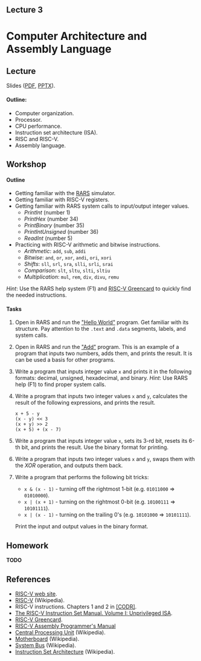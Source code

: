 Lecture 3
---

# Computer Architecture and Assembly Language

## Lecture

Slides ([PDF](CA_Lecture_03.pdf), [PPTX](CA_Lecture_03.pptx)).

#### Outline:

* Computer organization.
* Processor.
* CPU performance.
* Instruction set architecture (ISA).
* RISC and RISC-V.
* Assembly language.

## Workshop

#### Outline

* Getting familiar with the [RARS](https://github.com/TheThirdOne/rars) simulator.
* Getting familiar with RISC-V registers.
* Getting familiar with RARS system calls to input/output integer values.
    * _PrintInt_ (number 1)
    * _PrintHex_ (number 34)
    * _PrintBinary_ (number 35)
    * _PrintIntUnsigned_ (number 36)
    * _ReadInt_ (number 5)
* Practicing with RISC-V arithmetic and bitwise instructions.
    * _Arithmetic_: `add`, `sub`, `addi`
    * _Bitwise_: `and`, `or`, `xor`, `andi`, `ori`, `xori`
    * _Shifts_: `sll`, `srl`, `sra`, `slli`, `srli`, `srai`
    * _Comparison_: `slt`, `sltu`, `slti`, `sltiu`
    * _Multiplication_: `mul`, `rem`, `div`, `divu`, `remu`
 

_Hint_: Use the RARS help system (F1) and [RISC-V Greencard](
        https://github.com/andrewt0301/hse-acos-course/raw/master/related/greencard-20181213.pdf)
        to quickly find the needed instructions.

#### Tasks

1. Open in RARS and run the ["Hello World"](
   https://github.com/andrewt0301/hse-acos-course/blob/master/docs/part1ca/03_CPU/workshop/hello.s) program.
   Get familiar with its structure. Pay attention to the `.text` and `.data` segments, labels,
   and system calls.

1. Open in RARS and run the ["Add"](
   https://github.com/andrewt0301/hse-acos-course/blob/master/docs/part1ca/03_CPU/workshop/add.s) program.
   This is an example of a program that inputs two numbers, adds them, and prints the result.
   It is can be used a basis for other programs.

1. Write a program that inputs integer value `x` and prints it in the following formats:
   decimal, unsigned, hexadecimal, and binary. _Hint_: Use RARS help (F1) to find proper system calls. 

1. Write a program that inputs two integer values `x` and `y`, calculates the result of the
   following expressions, and prints the result.

       x + 5 - y 
       (x - y) << 3
       (x + y) >> 2
       (x + 5) + (x - 7)

1. Write a program that inputs integer value `x`, sets its 3-rd bit, resets its 6-th bit,
   and prints the result. Use the binary format for printing.

1. Write a program that inputs two integer values `x` and `y`, swaps them with the _XOR_
   operation, and outputs them back. 

1. Write a program that performs the following bit tricks:

   * `x & (x - 1)` - turning off the rightmost 1-bit (e.g. `01011000` => `01010000`).
   * `x | (x + 1)` - turning on the rightmost 0-bit (e.g. `10100111` => `10101111`).
   * `x | (x - 1)` - turning on the trailing 0's (e.g. `10101000` => `10101111`).

   Print the input and output values in the binary format.  


## Homework

__TODO__

## References

* [RISC-V web site](https://riscv.org/).
* [RISC-V](https://en.wikipedia.org/wiki/RISC-V) (Wikipedia).
* RISC-V instructions. Chapters 1 and 2 in [[CODR]](../../books.md).
* [The RISC-V Instruction Set Manual. Volume I: Unprivileged ISA](
  https://github.com/riscv/riscv-isa-manual/releases/latest).
* [RISC-V Greencard](
  https://github.com/andrewt0301/hse-acos-course/raw/master/related/greencard-20181213.pdf).
* [RISC-V Assembly Programmer's Manual](https://github.com/riscv/riscv-asm-manual/blob/master/riscv-asm.md)
* [Central Processing Unit](https://en.wikipedia.org/wiki/Central_processing_unit) (Wikipedia).
* [Motherboard](https://en.wikipedia.org/wiki/Motherboard) (Wikipedia).
* [System Bus](https://en.wikipedia.org/wiki/System_bus) (Wikipedia).
* [Instruction Set Architecture](
  https://en.wikipedia.org/wiki/Instruction_set_architecture) (Wikipedia).
